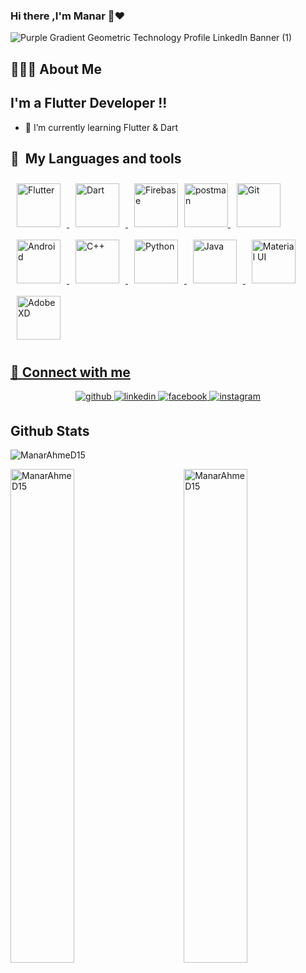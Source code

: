 ### Hi there ,I'm Manar 👋❤️

![Purple Gradient Geometric Technology Profile LinkedIn Banner  (1)](https://user-images.githubusercontent.com/88105077/157883808-762a27a1-c1c5-447c-80a1-fb892f511393.png)

## 👨🏻‍💻 About Me

## I'm a Flutter Developer !!


- 🌱 I’m currently learning Flutter & Dart 



## 🧰 &nbsp;My Languages and tools
<a href="https://flutter.dev/" target="_blank"><img style="margin: 10px" src="https://profilinator.rishav.dev/skills-assets/flutterio-icon.svg" alt="Flutter" height="70" /> 
<a href="https://dart.dev/" target="_blank"><img style="margin: 10px" src="https://profilinator.rishav.dev/skills-assets/dartlang-icon.svg" alt="Dart" height="70" />
<a href="https://firebase.google.com/" target="_blank"><img style="margin: 10px" src="https://profilinator.rishav.dev/skills-assets/firebase.png" alt="Firebase" height="70" /><a href="https://postman.com" target="_blank" rel="noreferrer"><img src="https://www.vectorlogo.zone/logos/getpostman/getpostman-icon.svg" alt="postman" width="70" height="70"/> 
  <a href="https://github.com/" target="_blank"><img style="margin: 10px" src="https://profilinator.rishav.dev/skills-assets/git-scm-icon.svg" alt="Git" height="70"/>
   <a href="https://www.android.com/intl/en_in/" target="_blank"><img style="margin: 10px" src="https://profilinator.rishav.dev/skills-assets/android-original-wordmark.svg" alt="Android" height="70"/> 
  <a href="https://www.cplusplus.com/" target="_blank"><img style="margin: 10px" src="https://profilinator.rishav.dev/skills-assets/cplusplus-original.svg" alt="C++" height="70" />
   <a href="https://www.python.org/" target="_blank"><img style="margin: 10px" src="https://profilinator.rishav.dev/skills-assets/python-original.svg" alt="Python" height="70" />
    <a href="https://www.java.com/" target="_blank"><img style="margin: 10px" src="https://profilinator.rishav.dev/skills-assets/java-original-wordmark.svg" alt="Java" height="70" />
     <a href="https://mui.com/" target="_blank"><img style="margin: 10px" src="https://profilinator.rishav.dev/skills-assets/mui.png" alt="Material UI" height="70" />
<a href="https://www.adobe.com/in/products/xd.html" target="_blank"><img style="margin: 10px" src="https://profilinator.rishav.dev/skills-assets/adobexd.png" alt="Adobe XD" height="70" />

## 💬 Connect with me  
    
<div align="center">
<a href="https://github.com/ManarAhmeD15" target="_blank">
<img src=https://img.shields.io/badge/github-%2324292e.svg?&style=for-the-badge&logo=github&logoColor=white alt=github style="margin-bottom: 5px;" />
</a>
<a href="https://linkedin.com/in/manar-ahmed-40198a18a" target="_blank">
<img src=https://img.shields.io/badge/linkedin-%231E77B5.svg?&style=for-the-badge&logo=linkedin&logoColor=white alt=linkedin style="margin-bottom: 5px;" />
</a>
<a href="https://www.facebook.com/profile.php?id=100017214883769" target="_blank">
<img src=https://img.shields.io/badge/facebook-%232E87FB.svg?&style=for-the-badge&logo=facebook&logoColor=white alt=facebook style="margin-bottom: 5px;" />
</a>
<a href="https://instagram.com/manar15_7" target="_blank">
<img src=https://img.shields.io/badge/instagram-%23000000.svg?&style=for-the-badge&logo=instagram&logoColor=white alt=instagram style="margin-bottom: 5px;" />
</a>  
</div>  
      

## Github Stats
    
<p><img align="center" src="https://github-readme-streak-stats.herokuapp.com/?user=ManarAhmeD15&show_icons=true&include_all_commits=true&theme=radical&hide_border=true" alt="ManarAhmeD15" /></p>


<p align="left"><img width="45%" align="left" src="https://github-readme-stats.vercel.app/api?username=ManarAhmeD15&show_icons=true&include_all_commits=true&theme=radical&hide_border=true" alt="ManarAhmeD15" /></p>
<p align="right">

<img width="45%" align="right" sy src="https://github-readme-stats.vercel.app/api/top-langs/?username=ManarAhmeD15&layout=compact&theme=radical&hide_border=true" alt="ManarAhmeD15" /></p>
 



